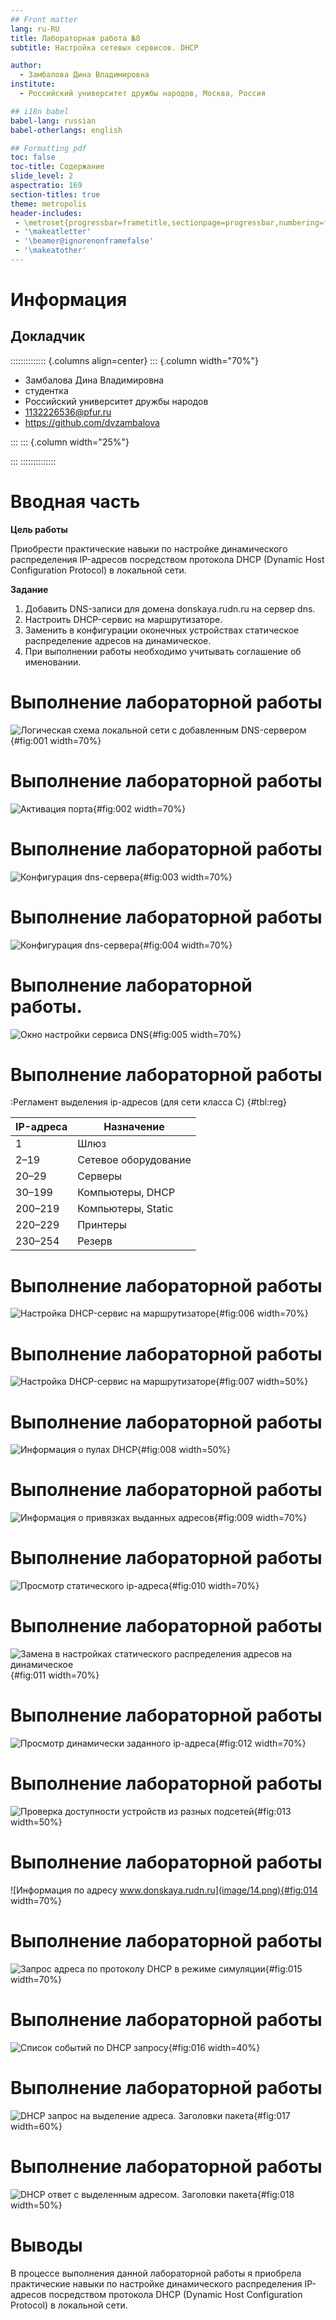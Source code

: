 ```yaml
---
## Front matter
lang: ru-RU
title: Лабораторная работа №8
subtitle: Настройка сетевых сервисов. DHCP

author:
  - Замбалова Дина Владимировна
institute:
  - Российский университет дружбы народов, Москва, Россия

## i18n babel
babel-lang: russian
babel-otherlangs: english

## Formatting pdf
toc: false
toc-title: Содержание
slide_level: 2
aspectratio: 169
section-titles: true
theme: metropolis
header-includes:
 - \metroset{progressbar=frametitle,sectionpage=progressbar,numbering=fraction}
 - '\makeatletter'
 - '\beamer@ignorenonframefalse'
 - '\makeatother'
---
```


# Информация

## Докладчик

:::::::::::::: {.columns align=center}
::: {.column width="70%"}

  * Замбалова Дина Владимировна
  * студентка
  * Российский университет дружбы народов
  * [1132226536@pfur.ru](mailto:1132226536@pfur.ru)
  * <https://github.com/dvzambalova>

:::
::: {.column width="25%"}

:::
::::::::::::::

# Вводная часть

**Цель работы**

Приобрести практические навыки по настройке динамического распределения IP-адресов посредством протокола DHCP (Dynamic Host Configuration Protocol) в локальной сети.

**Задание**

1. Добавить DNS-записи для домена donskaya.rudn.ru на сервер dns.
2. Настроить DHCP-сервис на маршрутизаторе.
3. Заменить в конфигурации оконечных устройствах статическое распределение адресов на динамическое.
4. При выполнении работы необходимо учитывать соглашение об именовании.

# Выполнение лабораторной работы

![Логическая схема локальной сети с добавленным DNS-сервером](image/1.png){#fig:001 width=70%}

# Выполнение лабораторной работы

![Активация порта](image/2.png){#fig:002 width=70%}

# Выполнение лабораторной работы

![Конфигурация dns-сервера](image/3.png){#fig:003 width=70%}

# Выполнение лабораторной работы

![Конфигурация dns-сервера](image/4.png){#fig:004 width=70%}

# Выполнение лабораторной работы.

![Окно настройки сервиса DNS](image/5.png){#fig:005 width=70%}

# Выполнение лабораторной работы

:Регламент выделения ip-адресов (для сети класса C) {#tbl:reg}

| IP-адреса | Назначение           |
|-----------|----------------------|
| 1         | Шлюз                 |
| 2–19      | Сетевое оборудование |
| 20–29     | Серверы              |
| 30–199    | Компьютеры, DHCP     |
| 200–219   | Компьютеры, Static   |
| 220–229   | Принтеры             |
| 230–254   | Резерв               |

# Выполнение лабораторной работы

![Настройка DHCP-сервис на маршрутизаторе](image/6.png){#fig:006 width=70%}

# Выполнение лабораторной работы

![Настройка DHCP-сервис на маршрутизаторе](image/7.png){#fig:007 width=50%}

# Выполнение лабораторной работы

![Информация о пулах DHCP](image/8.png){#fig:008 width=50%}

# Выполнение лабораторной работы

![Информация о привязках выданных адресов](image/9.png){#fig:009 width=70%}

# Выполнение лабораторной работы

![Просмотр статического ip-адреса](image/10.png){#fig:010 width=70%}

# Выполнение лабораторной работы

![Замена в настройках статического распределения адресов на динамическое](image/11.png){#fig:011 width=70%}

# Выполнение лабораторной работы

![Просмотр динамически заданного ip-адреса](image/12.png){#fig:012 width=70%}

# Выполнение лабораторной работы

![Проверка доступности устройств из разных подсетей](image/13.png){#fig:013 width=50%}

# Выполнение лабораторной работы

![Информация по адресу www.donskaya.rudn.ru](image/14.png){#fig:014 width=70%}

# Выполнение лабораторной работы

![Запрос адреса по протоколу DHCP в режиме симуляции](image/15.png){#fig:015 width=70%}

# Выполнение лабораторной работы

![Список событий по DHCP запросу](image/16.png){#fig:016 width=40%}

# Выполнение лабораторной работы

![DHCP запрос на выделение адреса. Заголовки пакета](image/17.png){#fig:017 width=60%}

# Выполнение лабораторной работы

![DHCP ответ с выделенным адресом. Заголовки пакета](image/18.png){#fig:018 width=50%}

# Выводы

В процессе выполнения данной лабораторной работы я приобрела практические навыки по настройке динамического распределения IP-адресов посредством протокола DHCP (Dynamic Host Configuration Protocol) в локальной сети.
